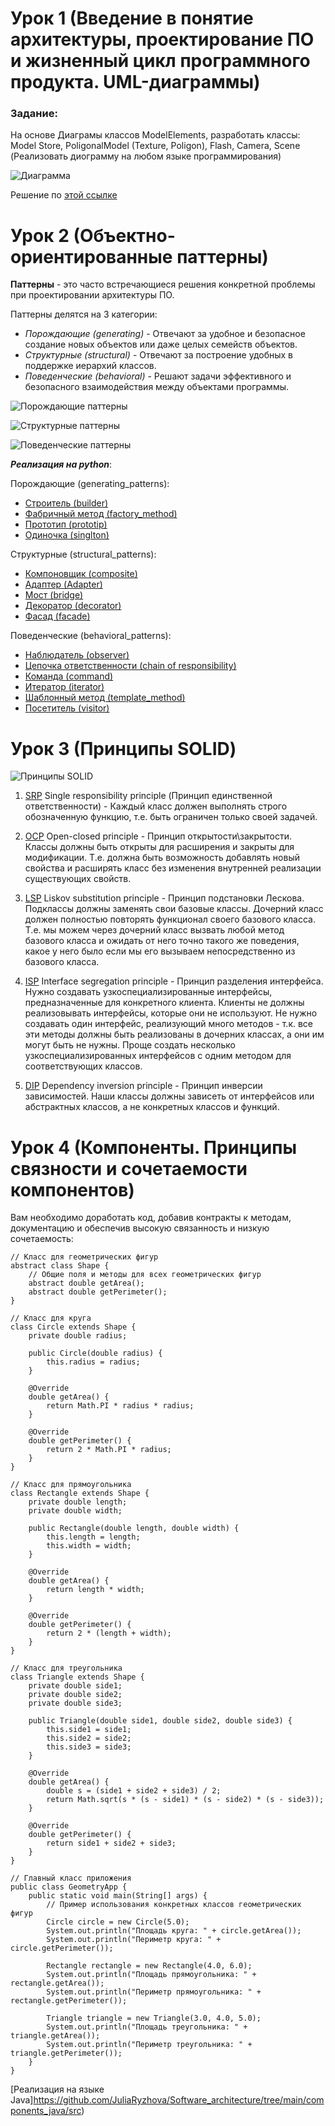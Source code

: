 # Урок 1 (Введение в понятие архитектуры, проектирование ПО и жизненный цикл программного продукта. UML-диаграммы)
### Задание:
На основе Диаграмы классов ModelElements, разработать классы: Model Store, PoligonalModel (Texture, Poligon), Flash, Camera, Scene (Реализовать диограмму на любом языке программирования)

![Диаграмма](https://i.ibb.co/BcJ54zT/2023-07-21-08-02-28.png)


Решение по [этой ссылке](https://github.com/JuliaRyzhova/Software_architecture/tree/main/Lesson_1)

# Урок 2 (Объектно-ориентированные паттерны)

**Паттерны** - это часто встречающиеся решения конкретной проблемы при проектировании архитектуры ПО.

Паттерны делятся на 3 категории:

* *Порождающие (generating)* - Отвечают за удобное и безопасное создание новых объектов или даже целых семейств объектов.
* *Структурные (structural)* - Отвечают за построение удобных в поддержке иерархий классов.
* *Поведенческие (behavioral)* - Решают задачи эффективного и безопасного взаимодействия между объектами программы.

![Порождающие паттерны](https://i.ibb.co/Wntg2VJ/2023-07-25-08-44-34.png)

![Структурные паттерны](https://i.ibb.co/r0jm9Jc/2023-07-25-08-46-16.png)

![Поведенческие паттерны](https://i.ibb.co/pzG6dWx/2023-07-25-08-47-08.png)

***Реализация на python***:

Порождающие (generating_patterns):

* [Строитель (builder)](https://github.com/JuliaRyzhova/Software_architecture/blob/main/Seminar_2/generating_patterns/builder.py)
* [Фабричный метод (factory_method)](https://github.com/JuliaRyzhova/Software_architecture/blob/main/Seminar_2/generating_patterns/factory_method.py)
* [Прототип (prototip)](https://github.com/JuliaRyzhova/Software_architecture/blob/main/Seminar_2/generating_patterns/prototip.py)
* [Одиночка (singlton)](https://github.com/JuliaRyzhova/Software_architecture/blob/main/Seminar_2/generating_patterns/singlton.py)

Структурные (structural_patterns):

* [Компоновщик (composite)](https://github.com/JuliaRyzhova/Software_architecture/blob/main/Seminar_2/structural_patterns/сomposite.py)
* [Адаптер (Adapter)](https://github.com/JuliaRyzhova/Software_architecture/blob/main/Seminar_2/structural_patterns/adapter.py)
* [Мост (bridge)](https://github.com/JuliaRyzhova/Software_architecture/blob/main/Seminar_2/structural_patterns/bridge.py)
* [Декоратор (decorator)](https://github.com/JuliaRyzhova/Software_architecture/blob/main/Seminar_2/structural_patterns/decorator.py)
* [Фасад (facade)](https://github.com/JuliaRyzhova/Software_architecture/blob/main/Seminar_2/structural_patterns/facade.py)

Поведенческие (behavioral_patterns):

* [Наблюдатель (observer)](https://github.com/JuliaRyzhova/Software_architecture/blob/main/Seminar_2/behavioral_patterns/observer.py)
* [Цепочка ответственности (chain of responsibility)](https://github.com/JuliaRyzhova/Software_architecture/blob/main/OOP_patterns/behavioral_patterns/chain_of_responsibility.py)
* [Команда (command)](https://github.com/JuliaRyzhova/Software_architecture/blob/main/OOP_patterns/behavioral_patterns/command.py)
* [Итератор (iterator)](https://github.com/JuliaRyzhova/Software_architecture/blob/main/OOP_patterns/behavioral_patterns/iterator.py)
* [Шаблонный метод (template_method)](https://github.com/JuliaRyzhova/Software_architecture/blob/main/OOP_patterns/behavioral_patterns/template_method.py)
* [Посетитель (visitor)](https://github.com/JuliaRyzhova/Software_architecture/blob/main/OOP_patterns/behavioral_patterns/visitor.py)

# Урок 3 (Принципы SOLID)

![Принципы SOLID](https://i.ibb.co/WgLf2g3/2023-07-27-09-49-42.png)

1. [SRP](https://github.com/JuliaRyzhova/Software_architecture/blob/main/SOLID/1_SRP) Single responsibility principle (Принцип единственной ответственности)  - Каждый класс должен выполнять строго обозначенную функцию, т.е. быть ограничен только своей задачей.

2. [OCP](https://github.com/JuliaRyzhova/Software_architecture/blob/main/SOLID/2_OCP) Open-closed principle - Принцип открытости\закрытости. Классы должны быть открыты для расширения и закрыты для модификации. Т.е. должна быть возможность добавлять новый свойства и расширять класс без изменения внутренней реализации существующих свойств.

3. [LSP](https://github.com/JuliaRyzhova/Software_architecture/blob/main/SOLID/3_LSP) Liskov substitution principle - Принцип подстановки Лескова. Подклассы должны заменять свои базовые классы. Дочерний класс должен полностью повторять функционал своего базового класса. Т.е. мы можем через дочерний класс вызвать любой метод базового класса и ожидать от него точно такого же поведения, какое у него было если мы его вызываем непосредственно из базового класса.

4.  [ISP](https://github.com/JuliaRyzhova/Software_architecture/blob/main/SOLID/4_ISP) Interface segregation principle - Принцип разделения интерфейса. Нужно создавать узкоспециализированные интерфейсы, предназначенные для конкретного клиента. Клиенты не должны реализовывать интерфейсы, которые они не используют. Не нужно создавать один интерфейс, реализующий много методов - т.к. все эти методы должны быть реализованы в дочерних классах, а они им могут быть не нужны. Проще создать несколько узкоспециализированных интерфейсов с одним методом для соответствующих классов.

5. [DIP](https://github.com/JuliaRyzhova/Software_architecture/blob/main/SOLID/5_DIP) Dependency inversion principle - Принцип инверсии зависимостей. Наши классы должны зависеть от интерфейсов или абстрактных классов, а не конкретных классов и функций.


# Урок 4 (Компоненты. Принципы связности и сочетаемости компонентов)

Вам необходимо доработать код, добавив контракты к методам, документацию и обеспечив высокую связанность и низкую сочетаемость:

```
// Класс для геометрических фигур
abstract class Shape {
    // Общие поля и методы для всех геометрических фигур
    abstract double getArea();
    abstract double getPerimeter();
}

// Класс для круга
class Circle extends Shape {
    private double radius;

    public Circle(double radius) {
        this.radius = radius;
    }

    @Override
    double getArea() {
        return Math.PI * radius * radius;
    }

    @Override
    double getPerimeter() {
        return 2 * Math.PI * radius;
    }
}

// Класс для прямоугольника
class Rectangle extends Shape {
    private double length;
    private double width;

    public Rectangle(double length, double width) {
        this.length = length;
        this.width = width;
    }

    @Override
    double getArea() {
        return length * width;
    }

    @Override
    double getPerimeter() {
        return 2 * (length + width);
    }
}

// Класс для треугольника
class Triangle extends Shape {
    private double side1;
    private double side2;
    private double side3;

    public Triangle(double side1, double side2, double side3) {
        this.side1 = side1;
        this.side2 = side2;
        this.side3 = side3;
    }

    @Override
    double getArea() {
        double s = (side1 + side2 + side3) / 2;
        return Math.sqrt(s * (s - side1) * (s - side2) * (s - side3));
    }

    @Override
    double getPerimeter() {
        return side1 + side2 + side3;
    }
}

// Главный класс приложения
public class GeometryApp {
    public static void main(String[] args) {
        // Пример использования конкретных классов геометрических фигур
        Circle circle = new Circle(5.0);
        System.out.println("Площадь круга: " + circle.getArea());
        System.out.println("Периметр круга: " + circle.getPerimeter());

        Rectangle rectangle = new Rectangle(4.0, 6.0);
        System.out.println("Площадь прямоугольника: " + rectangle.getArea());
        System.out.println("Периметр прямоугольника: " + rectangle.getPerimeter());

        Triangle triangle = new Triangle(3.0, 4.0, 5.0);
        System.out.println("Площадь треугольника: " + triangle.getArea());
        System.out.println("Периметр треугольника: " + triangle.getPerimeter());
    }
}
```
[Реализация на языке Java]https://github.com/JuliaRyzhova/Software_architecture/tree/main/components_java/src) 
